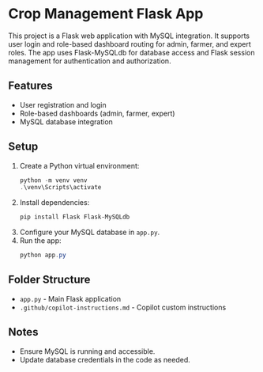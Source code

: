 # Crop Management Flask App

This project is a Flask web application with MySQL integration. It supports user login and role-based dashboard routing for admin, farmer, and expert roles. The app uses Flask-MySQLdb for database access and Flask session management for authentication and authorization.

## Features
- User registration and login
- Role-based dashboards (admin, farmer, expert)
- MySQL database integration

## Setup
1. Create a Python virtual environment:
   ```powershell
   python -m venv venv
   .\venv\Scripts\activate
   ```
2. Install dependencies:
   ```powershell
   pip install Flask Flask-MySQLdb
   ```
3. Configure your MySQL database in `app.py`.
4. Run the app:
   ```powershell
   python app.py
   ```

## Folder Structure
- `app.py` - Main Flask application
- `.github/copilot-instructions.md` - Copilot custom instructions

## Notes
- Ensure MySQL is running and accessible.
- Update database credentials in the code as needed.
